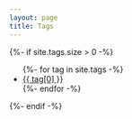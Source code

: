 ```yaml
---
layout: page
title: Tags
---
```


{%- if site.tags.size > 0 -%}
  <ul>
    {%- for tag in site.tags -%}
        <li>
          <a href="{{ tag[0] | prepend: "/tag/" | relative_url }}">{{ tag[0] }}</a>
        </li>
    {%- endfor -%}
  </ul>
{%- endif -%}
